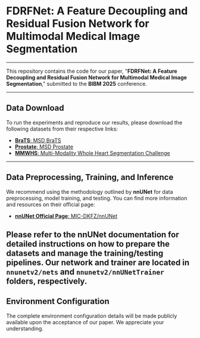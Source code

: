 # FDRFNet: A Feature Decoupling and Residual Fusion Network for Multimodal Medical Image Segmentation

---

This repository contains the code for our paper, "**FDRFNet: A Feature Decoupling and Residual Fusion Network for Multimodal Medical Image Segmentation**," submitted to the **BIBM 2025** conference.

---

## Data Download

To run the experiments and reproduce our results, please download the following datasets from their respective links:

* [**BraTS**: MSD BraTS](https://drive.google.com/drive/folders/1HqEgzS8BV2c7xYNrZdEAnrHk7osJJ--2)
* [**Prostate**: MSD Prostate](https://drive.google.com/drive/folders/1HqEgzS8BV2c7xYNrZdEAnrHk7osJJ--2)
* [**MMWHS**: Multi-Modality Whole Heart Segmentation Challenge](https://zmiclab.github.io/zxh/0/mmwhs/)

---

## Data Preprocessing, Training, and Inference

We recommend using the methodology outlined by **nnUNet** for data preprocessing, model training, and testing. You can find more information and resources on their official page:

* [**nnUNet Official Page**: MIC-DKFZ/nnUNet](https://github.com/MIC-DKFZ/nnUNet)

Please refer to the nnUNet documentation for detailed instructions on how to prepare the datasets and manage the training/testing pipelines.
Our network and trainer are located in `nnunetv2/nets` and `nnunetv2/nnUNetTrainer` folders, respectively.
---


## Environment Configuration

The complete environment configuration details will be made publicly available upon the acceptance of our paper. We appreciate your understanding.

